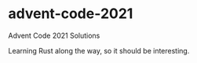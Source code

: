 # advent-code-2021
Advent Code 2021 Solutions

Learning Rust along the way, so it should be interesting.
